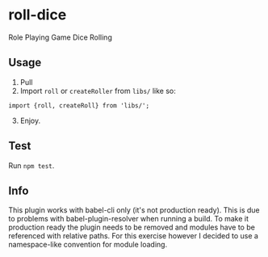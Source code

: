 # roll-dice
Role Playing Game Dice Rolling

## Usage

1. Pull
2. Import `roll` or `createRoller` from `libs/` like so:

```import {roll, createRoll} from 'libs/';```

3. Enjoy.

## Test

Run `npm test`.

## Info

This plugin works with babel-cli only (it's not production ready). This is due to problems with babel-plugin-resolver when running a build. To make it production ready the plugin needs to be removed and modules have to be referenced with relative paths. For this exercise however I decided to use a namespace-like convention for module loading.
